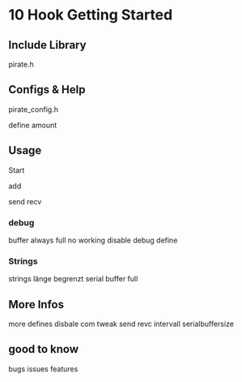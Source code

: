 # 10 Hook Getting Started

## Include Library
pirate.h

## Configs & Help
pirate_config.h

define amount

## Usage
Start

add

send
recv

### debug
buffer always full no working
disable debug define


### Strings
strings länge begrenzt serial buffer full

## More Infos
more defines
disbale com
tweak send revc intervall
serialbuffersize


## good to know
bugs issues features